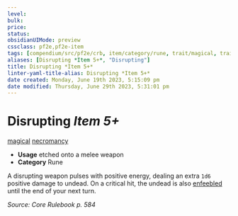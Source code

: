 ```yaml
---
level:
bulk:
price:
status:
obsidianUIMode: preview
cssclass: pf2e,pf2e-item
tags: [compendium/src/pf2e/crb, item/category/rune, trait/magical, trait/necromancy]
aliases: [Disrupting *Item 5+*, "Disrupting"]
title: Disrupting *Item 5+*
linter-yaml-title-alias: Disrupting *Item 5+*
date created: Monday, June 19th 2023, 5:15:09 pm
date modified: Thursday, June 29th 2023, 5:31:01 pm
---
```


# Disrupting *Item 5+*

[magical](rules/traits/magical.md) [necromancy](rules/traits/necromancy.md)  

- **Usage** etched onto a melee weapon
- **Category** Rune

A disrupting weapon pulses with positive energy, dealing an extra `1d6` positive damage to undead. On a critical hit, the undead is also [enfeebled](rules/conditions.md#Enfeebled) until the end of your next turn.

*Source: Core Rulebook p. 584*
